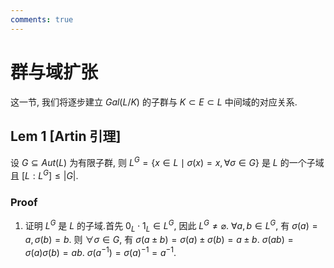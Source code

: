 ```yaml
---
comments: true
---
```

# 群与域扩张

这一节, 我们将逐步建立 $Gal(L/K)$ 的子群与 $K\subset E\subset L$ 中间域的对应关系.

## Lem 1 [Artin 引理]

设 $G\subseteq Aut(L)$ 为有限子群, 则 $L^G=\left\{x\in L\mid \sigma(x)=x,\forall\sigma\in G\right\}$ 是 $L$ 的一个子域且 $[L:L^G]\leqslant |G|$.

### Proof

1. 证明 $L^G$ 是 $L$ 的子域.首先 $0_L\cdot 1_L\in L^G$, 因此 $L^G\neq\varnothing$. $\forall a,b\in L^G$, 有 $\sigma(a)=a,\sigma(b)=b$. 则 $\forall\sigma\in G$, 有 $\sigma(a\pm b)=\sigma(a)\pm\sigma(b)=a\pm b$. $\sigma(ab)=\sigma(a)\sigma(b)=ab$. $\sigma(a^{-1})=\sigma(a)^{-1}=a^{-1}$.